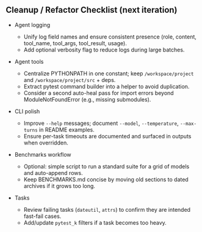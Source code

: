 ## Cleanup / Refactor Checklist (next iteration)

- Agent logging
  - Unify log field names and ensure consistent presence (role, content, tool_name, tool_args, tool_result, usage).
  - Add optional verbosity flag to reduce logs during large batches.

- Agent tools
  - Centralize PYTHONPATH in one constant; keep `/workspace/project` and `/workspace/project/src` + deps.
  - Extract pytest command builder into a helper to avoid duplication.
  - Consider a second auto-heal pass for import errors beyond ModuleNotFoundError (e.g., missing submodules).

- CLI polish
  - Improve `--help` messages; document `--model`, `--temperature`, `--max-turns` in README examples.
  - Ensure per-task timeouts are documented and surfaced in outputs when overridden.

- Benchmarks workflow
  - Optional: simple script to run a standard suite for a grid of models and auto-append rows.
  - Keep BENCHMARKS.md concise by moving old sections to dated archives if it grows too long.

- Tasks
  - Review failing tasks (`dateutil`, `attrs`) to confirm they are intended fast-fail cases.
  - Add/update `pytest_k` filters if a task becomes too heavy.
